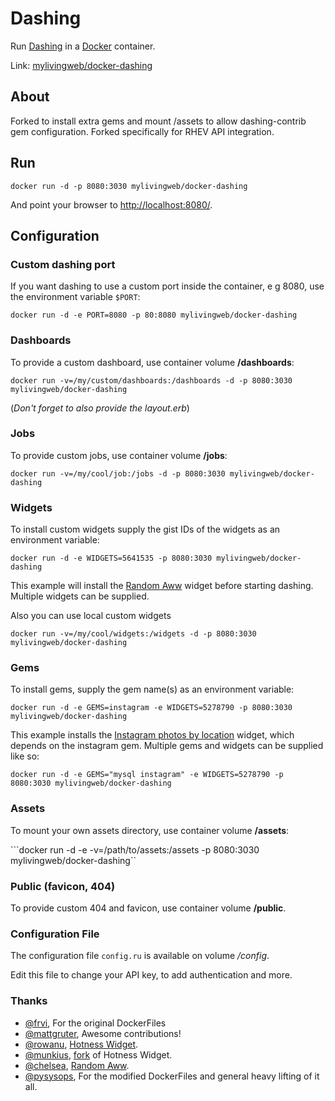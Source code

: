 # Dashing
Run [Dashing](http://dashing.io/) in a [Docker](http://docker.io/) container.

Link: [mylivingweb/docker-dashing](https://registry.hub.docker.com/u/mylivingweb/docker-dashing/)

## About
Forked to install extra gems and mount /assets to allow dashing-contrib gem configuration. Forked specifically for RHEV API integration.

## Run
```docker run -d -p 8080:3030 mylivingweb/docker-dashing```

And point your browser to [http://localhost:8080/](http://localhost:8080/).


## Configuration
### Custom dashing port
If you want dashing to use a custom port inside the container, e g 8080, use the environment variable `$PORT`:

```docker run -d -e PORT=8080 -p 80:8080 mylivingweb/docker-dashing```

### Dashboards
To provide a custom dashboard, use container volume **/dashboards**:

```docker run -v=/my/custom/dashboards:/dashboards -d -p 8080:3030 mylivingweb/docker-dashing```

(*Don't forget to also provide the layout.erb*)

### Jobs
To provide custom jobs, use container volume **/jobs**:

```docker run -v=/my/cool/job:/jobs -d -p 8080:3030 mylivingweb/docker-dashing```

### Widgets
To install custom widgets supply the gist IDs of the widgets as an environment variable:

```docker run -d -e WIDGETS=5641535 -p 8080:3030 mylivingweb/docker-dashing```

This example will install the [Random Aww](https://gist.github.com/chelsea/5641535) widget
before starting dashing. Multiple widgets can be supplied.

Also you can use local custom widgets

```docker run -v=/my/cool/widgets:/widgets -d -p 8080:3030 mylivingweb/docker-dashing```


### Gems
To install gems, supply the gem name(s) as an environment variable:

```docker run -d -e GEMS=instagram -e WIDGETS=5278790 -p 8080:3030 mylivingweb/docker-dashing```

This example installs the [Instagram photos by location](https://gist.github.com/mjamieson/5278790) widget,
which depends on the instagram gem. Multiple gems and widgets can be supplied like so:

```docker run -d -e GEMS="mysql instagram" -e WIDGETS=5278790 -p 8080:3030 mylivingweb/docker-dashing```

### Assets
To mount your own assets directory, use container volume **/assets**:

```docker run -d -e -v=/path/to/assets:/assets -p 8080:3030 mylivingweb/docker-dashing``

### Public (favicon, 404)
To provide custom 404 and favicon, use container volume **/public**.

### Configuration File
The configuration file ```config.ru``` is available on volume */config*.

Edit this file to change your API key, to add authentication and more.


### Thanks
- [@frvi](https://github.com/frvi), For the original DockerFiles
- [@mattgruter](https://github.com/mattgruter), Awesome contributions!
- [@rowanu](https://github.com/rowanu), [Hotness Widget](https://gist.github.com/rowanu/6246149).
- [@munkius](https://github.com/munkius), [fork](https://gist.github.com/munkius/9209839) of Hotness Widget.
- [@chelsea](https://github.com/chelsea), [Random Aww](https://gist.github.com/chelsea/5641535).
- [@pysysops](https://github.com/pysysops), For the modified DockerFiles and general heavy lifting of it all.
